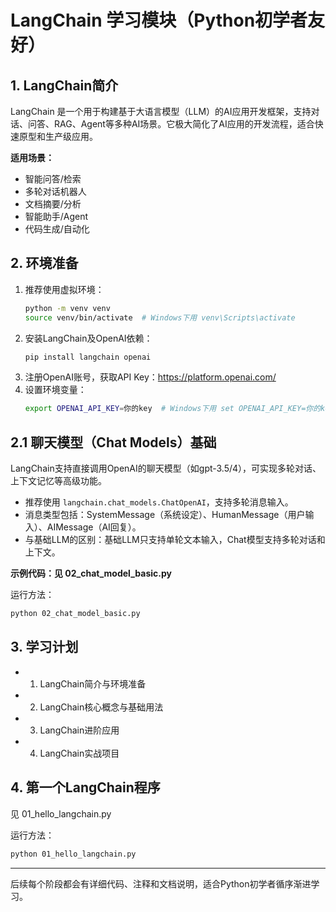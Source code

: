 # LangChain 学习模块（Python初学者友好）

## 1. LangChain简介
LangChain 是一个用于构建基于大语言模型（LLM）的AI应用开发框架，支持对话、问答、RAG、Agent等多种AI场景。它极大简化了AI应用的开发流程，适合快速原型和生产级应用。

**适用场景：**
- 智能问答/检索
- 多轮对话机器人
- 文档摘要/分析
- 智能助手/Agent
- 代码生成/自动化

## 2. 环境准备
1. 推荐使用虚拟环境：
   ```bash
   python -m venv venv
   source venv/bin/activate  # Windows下用 venv\Scripts\activate
   ```
2. 安装LangChain及OpenAI依赖：
   ```bash
   pip install langchain openai
   ```
3. 注册OpenAI账号，获取API Key：https://platform.openai.com/
4. 设置环境变量：
   ```bash
   export OPENAI_API_KEY=你的key  # Windows下用 set OPENAI_API_KEY=你的key
   ```

## 2.1 聊天模型（Chat Models）基础
LangChain支持直接调用OpenAI的聊天模型（如gpt-3.5/4），可实现多轮对话、上下文记忆等高级功能。

- 推荐使用 `langchain.chat_models.ChatOpenAI`，支持多轮消息输入。
- 消息类型包括：SystemMessage（系统设定）、HumanMessage（用户输入）、AIMessage（AI回复）。
- 与基础LLM的区别：基础LLM只支持单轮文本输入，Chat模型支持多轮对话和上下文。

**示例代码：见 02_chat_model_basic.py**

运行方法：
```bash
python 02_chat_model_basic.py
```

## 3. 学习计划
- 1. LangChain简介与环境准备
- 2. LangChain核心概念与基础用法
- 3. LangChain进阶应用
- 4. LangChain实战项目

## 4. 第一个LangChain程序
见 01_hello_langchain.py

运行方法：
```bash
python 01_hello_langchain.py
```

---

后续每个阶段都会有详细代码、注释和文档说明，适合Python初学者循序渐进学习。 